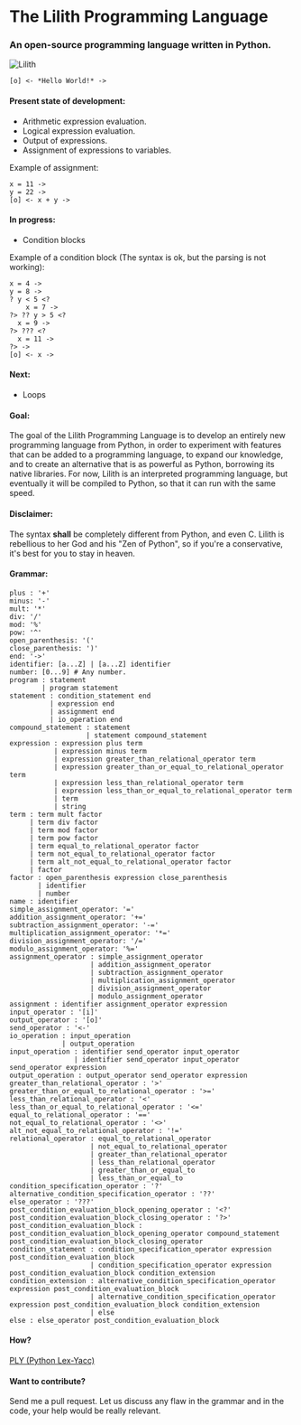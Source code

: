 # The Lilith Programming Language
### An open-source programming language written in Python.

![Lilith](https://s4.postimg.org/kv8u9hnd9/logo.png)

```
[o] <- *Hello World!* ->
```

#### Present state of development:
* Arithmetic expression evaluation.
* Logical expression evaluation.
* Output of expressions.
* Assignment of expressions to variables.

Example of assignment:

```
x = 11 ->
y = 22 ->
[o] <- x + y ->
```

#### In progress:
* Condition blocks

Example of a condition block (The syntax is ok, but the parsing is not working):

```
x = 4 ->
y = 8 ->
? y < 5 <?
	x = 7 -> 
?> ?? y > 5 <?
  x = 9 ->
?> ??? <?
  x = 11 ->
?> ->
[o] <- x ->
```

#### Next:
* Loops

#### Goal:
The goal of the Lilith Programming Language is to develop an entirely new programming language from Python, in order to experiment with features that can be added to a programming language, to expand our knowledge, and to create an alternative that is as powerful as Python, borrowing its native libraries. For now, Lilith is an interpreted programming language, but eventually it will be compiled to Python, so that it can run with the same speed. 

#### Disclaimer:
The syntax **shall** be completely different from Python, and even C. Lilith is rebellious to her God and his "Zen of Python", so if you're a conservative, it's best for you to stay in heaven.

#### Grammar:
```
plus : '+'
minus: '-'
mult: '*'
div: '/'
mod: '%'
pow: '^'
open_parenthesis: '('
close_parenthesis: ')'
end: '->'
identifier: [a...Z] | [a...Z] identifier
number: [0...9] # Any number.
program : statement
		| program statement
statement : condition_statement end
		  | expression end
		  | assignment end
		  | io_operation end
compound_statement : statement
				   | statement compound_statement
expression : expression plus term 
		   | expression minus term 
		   | expression greater_than_relational_operator term 
		   | expression greater_than_or_equal_to_relational_operator term 
		   | expression less_than_relational_operator term 
		   | expression less_than_or_equal_to_relational_operator term
		   | term
		   | string
term : term mult factor 
	 | term div factor 
	 | term mod factor
	 | term pow factor
	 | term equal_to_relational_operator factor 
	 | term not_equal_to_relational_operator factor 
	 | term alt_not_equal_to_relational_operator factor 
	 | factor
factor : open_parenthesis expression close_parenthesis 
	   | identifier 
	   | number
name : identifier
simple_assignment_operator: '='
addition_assignment_operator: '+='
subtraction_assignment_operator: '-='
multiplication_assignment_operator: '*='
division_assignment_operator: '/='
modulo_assignment_operator: '%='
assignment_operator : simple_assignment_operator
				    | addition_assignment_operator
				    | subtraction_assignment_operator
				    | multiplication_assignment_operator
				    | division_assignment_operator
				    | modulo_assignment_operator
assignment : identifier assignment_operator expression
input_operator : '[i]'
output_operator : '[o]'
send_operator : '<-'
io_operation : input_operation
			 | output_operation
input_operation : identifier send_operator input_operator
				| identifier send_operator input_operator send_operator expression
output_operation : output_operator send_operator expression
greater_than_relational_operator : '>'
greater_than_or_equal_to_relational_operator : '>='
less_than_relational_operator : '<'
less_than_or_equal_to_relational_operator : '<='
equal_to_relational_operator : '=='
not_equal_to_relational_operator : '<>'
alt_not_equal_to_relational_operator : '!='
relational_operator : equal_to_relational_operator
					| not_equal_to_relational_operator
					| greater_than_relational_operator
					| less_than_relational_operator
					| greater_than_or_equal_to
					| less_than_or_equal_to
condition_specification_operator : '?'
alternative_condition_specification_operator : '??'
else_operator : '???'
post_condition_evaluation_block_opening_operator : '<?'
post_condition_evaluation_block_closing_operator : '?>'
post_condition_evaluation_block : post_condition_evaluation_block_opening_operator compound_statement post_condition_evaluation_block_closing_operator
condition_statement : condition_specification_operator expression post_condition_evaluation_block
					| condition_specification_operator expression post_condition_evaluation_block condition_extension
condition_extension : alternative_condition_specification_operator expression post_condition_evaluation_block
					| alternative_condition_specification_operator expression post_condition_evaluation_block condition_extension
					| else
else : else_operator post_condition_evaluation_block
```

#### How?
[PLY (Python Lex-Yacc)](http://www.dabeaz.com/ply/)

#### Want to contribute?
Send me a pull request. Let us discuss any flaw in the grammar and in the code, your help would be really relevant.
